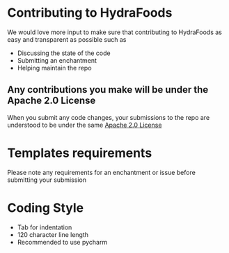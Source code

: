 # Contributing to HydraFoods
We would love more input to make sure that contributing to HydraFoods as easy and transparent as possible such as

-   Discussing the state of the code
-   Submitting an enchantment 
-   Helping maintain the repo

## Any contributions you make will be under the Apache 2.0 License
When you submit any code changes, your submissions to the repo are understood to be under the same [Apache 2.0 License](http://www.apache.org/licenses/LICENSE-2.0)

# Templates requirements
Please note any requirements for an enchantment or issue before submitting your submission

# Coding Style
* Tab for indentation
* 120 character line length
* Recommended to use pycharm
